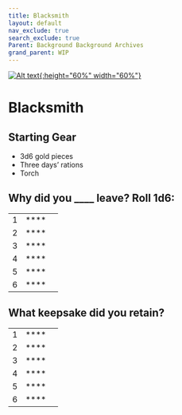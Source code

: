 ```yaml
---
title: Blacksmith
layout: default
nav_exclude: true
search_exclude: true
Parent: Background Background Archives
grand_parent: WIP
---
```


[![Alt text](/img/backgrounds/blacksmith.jpg "East of the Sun and West of the Moon, illustrated by Kay Nielsen"){:height="60%" width="60%"}](/img/backgrounds/blacksmith.jpg)

# Blacksmith

## Starting Gear

- 3d6 gold pieces
- Three days’ rations
- Torch


## Why did you ____ leave? Roll 1d6:


|      |      |      |
| ---- | ---- | ---- |
| 1    | **** |      |
| 2    | **** |      |
| 3    | **** |      |
| 4    | **** |      |
| 5    | **** |      |
| 6    | **** |      |

## What keepsake did you retain?


|      |      |      |
| ---- | ---- | ---- |
| 1    | **** |      |
| 2    | **** |      |
| 3    | **** |      |
| 4    | **** |      |
| 5    | **** |      |
| 6    | **** |      |
